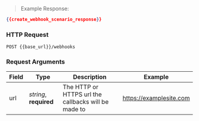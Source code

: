 > Example Response:

```json
{{create_webhook_scenario_response}}
```

### HTTP Request

`POST {{base_url}}/webhooks`

### Request Arguments

Field | Type | Description | Example
----- | ---- | ----------- | -------
url | *string*, **required** | The HTTP or HTTPS url the callbacks will be made to | https://examplesite.com

